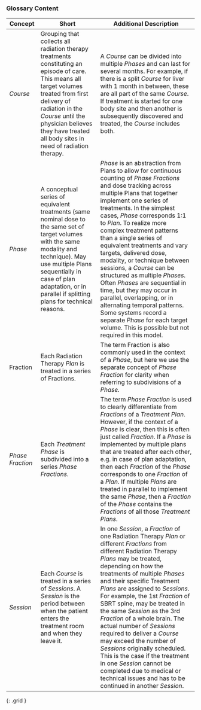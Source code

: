 ### Glossary Content
|  Concept  | Short | Additional Description|
|-----|-------------------|--------------------|
| *Course* | Grouping that collects all radiation therapy treatments constituting an episode of care. This means all target volumes treated from first delivery of radiation in the *Course* until the physician believes they have treated all body sites in need of radiation therapy. | A *Course* can be divided into multiple *Phases* and can last for several months. For example, if there is a split *Course* for liver with 1 month in between, these are all part of the same *Course*. If treatment is started for one body site and then another is subsequently discovered and treated, the *Course* includes both. |
| *Phase* | A conceptual series of equivalent treatments (same nominal dose to the same set of target volumes with the same modality and technique). May use multiple Plans sequentially in case of plan adaptation, or in parallel if splitting plans for technical reasons. | *Phase* is an abstraction from Plans to allow for continuous counting of *Phase Fractions* and dose tracking across multiple Plans that together implement one series of treatments. In the simplest cases, *Phase* corresponds 1:1 to *Plan*.  To realize more complex treatment patterns than a single series of equivalent treatments and vary targets, delivered dose, modality, or technique between sessions, a *Course* can be structured as multiple *Phases*. Often *Phases* are sequential in time, but they may occur in parallel, overlapping, or in alternating temporal patterns. Some systems record a separate *Phase* for each target volume. This is possible but not required in this model. |
| Fraction | Each Radiation Therapy *Plan* is treated in a series of Fractions.  | The term Fraction is also commonly used in the context of a *Phase*, but here we use the separate concept of *Phase Fraction* for clarity when referring to subdivisions of a *Phase.* |
|*Phase Fraction* | Each *Treatment Phase* is subdivided into a series *Phase Fractions*.  | The term *Phase Fraction* is used to clearly differentiate from *Fractions* of a *Treatment Plan*. However, if the context of a *Phase* is clear, then this is often just called *Fraction*. If a *Phase* is implemented by multiple plans that are treated after each other, e.g. in case of plan adaptation, then each *Fraction* of the *Phase* corresponds to one *Fraction* of a *Plan*. If multiple *Plans* are treated in parallel to implement the same *Phase*, then a *Fraction* of the *Phase* contains the *Fractions* of all those *Treatment Plans*.|
| *Session* | Each *Course* is treated in a series of *Sessions*. A *Session* is the period between when the patient enters the treatment room and when they leave it.| In one *Session*, a *Fraction* of one Radiation Therapy *Plan* or different *Fractions* from different Radiation Therapy *Plans* may be treated, depending on how the treatments of multiple *Phases* and their specific Treatment *Plans* are assigned to *Sessions*. For example, the 1st *Fraction* of SBRT spine, may be treated in the same *Session* as the 3rd *Fraction* of a whole brain. The actual number of *Sessions* required to deliver a *Course* may exceed the number of *Sessions* originally scheduled. This is the case if the treatment in one *Session* cannot be completed due to medical or technical issues and has to be continued in another *Session*. |
{: .grid }